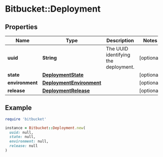 # Bitbucket::Deployment

## Properties

| Name | Type | Description | Notes |
| ---- | ---- | ----------- | ----- |
| **uuid** | **String** | The UUID identifying the deployment. | [optional] |
| **state** | [**DeploymentState**](DeploymentState.md) |  | [optional] |
| **environment** | [**DeploymentEnvironment**](DeploymentEnvironment.md) |  | [optional] |
| **release** | [**DeploymentRelease**](DeploymentRelease.md) |  | [optional] |

## Example

```ruby
require 'bitbucket'

instance = Bitbucket::Deployment.new(
  uuid: null,
  state: null,
  environment: null,
  release: null
)
```

